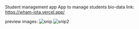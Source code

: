 Student management app
App to manage students bio-data
link: https://wham-iota.vercel.app/

preview images: ![snip](https://github.com/Sahar009/wham/assets/102046091/28152a55-2eda-4174-b406-a1e6dcf883cc)
![snip2](https://github.com/Sahar009/wham/assets/102046091/b173107b-e610-4183-bb64-766100529c01)
